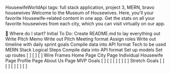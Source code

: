 HousewifeWorldApi
tags: full stack application, project 3, MERN, bravo housewives
Welcome to the Museum of Housewives. Here, you'll your favorite Housewife-related content in one app. Get the stats on all your favorite housewives from each city, which you can visit virtually on our app.

📝 Where do I start?
Initial To Do:
 Create README.md to lay everything out
 Write Pitch Memo
 Write out Pitch Meeting format
 Assign roles
 Write out timeline with daily sprint goals
 Compile data into API format
Tech to be used
 MERN Stack
Logical Steps
 Compile data into API format
 Set up models
 Set up routes
[ ]
[ ]
[ ]
Wire Frames
 Home Page 
 City Page 
 Individual Housewife Page 
 Profile Page 
 About Us Page 
MVP Goals
[ ]
[ ]
[ ]
[ ]
[ ]
Stretch Goals
[ ]
[ ]
[ ]
[ ]
[ ]

